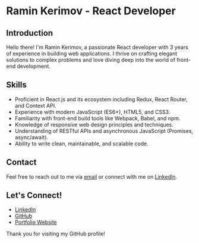 # Ramin Kerimov - React Developer

## Introduction
Hello there! I'm Ramin Kerimov, a passionate React developer with 3 years of experience in building web applications. I thrive on crafting elegant solutions to complex problems and love diving deep into the world of front-end development.

## Skills
- Proficient in React.js and its ecosystem including Redux, React Router, and Context API.
- Experience with modern JavaScript (ES6+), HTML5, and CSS3.
- Familiarity with front-end build tools like Webpack, Babel, and npm.
- Knowledge of responsive web design principles and techniques.
- Understanding of RESTful APIs and asynchronous JavaScript (Promises, async/await).
- Ability to write clean, maintainable, and scalable code.

## Contact
Feel free to reach out to me via [email](ramin.ramiz.oglu1@gmail.com) or connect with me on [LinkedIn](https://www.linkedin.com/in/ramin-kerimov-3b8a75291/).

## Let's Connect!
- [LinkedIn](https://www.linkedin.com/in/ramin-kerimov-3b8a75291/)
- [GitHub](https://github.com/ramin-xanif-muslim/animated-portfolio?tab=readme-ov-file)
- [Portfolio Website](https://ramin-karimov-portfolio.vercel.app)

Thank you for visiting my GitHub profile!



<!-- ## Projects
Here are some of the projects I've worked on:

1. [Project Name](link-to-project) - Brief description of the project.
2. [Project Name](link-to-project) - Brief description of the project.
3. [Project Name](link-to-project) - Brief description of the project. -->

<!-- ## Experience
- [Company Name](link-to-company) - Position (Month Year - Present)
  - Description of responsibilities and achievements.
- [Company Name](link-to-company) - Position (Month Year - Month Year)
  - Description of responsibilities and achievements. -->
<!-- 
## Education
- Bachelor's/Master's Degree in Computer Science/Software Engineering (Year)
- Any relevant certifications or online courses completed. -->
